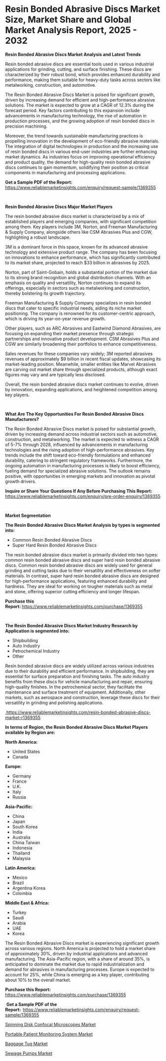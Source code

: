 <p><h1>Resin Bonded Abrasive Discs Market Size, Market Share and Global Market Analysis Report, 2025 - 2032</h1></p><p><strong>Resin Bonded Abrasive Discs Market Analysis and Latest Trends</strong></p>
<p><p>Resin bonded abrasive discs are essential tools used in various industrial applications for grinding, cutting, and surface finishing. These discs are characterized by their robust bond, which provides enhanced durability and performance, making them suitable for heavy-duty tasks across sectors like metalworking, construction, and automotive.</p><p>The Resin Bonded Abrasive Discs Market is poised for significant growth, driven by increasing demand for efficient and high-performance abrasive solutions. The market is expected to grow at a CAGR of 12.3% during the forecast period. Key factors contributing to this expansion include advancements in manufacturing technology, the rise of automation in production processes, and the growing adoption of resin bonded discs in precision machining. </p><p>Moreover, the trend towards sustainable manufacturing practices is propelling innovation in the development of eco-friendly abrasive materials. The integration of digital technologies in production and the increasing use of resin bonded discs in various end-user industries are further enhancing market dynamics. As industries focus on improving operational efficiency and product quality, the demand for high-quality resin bonded abrasive discs continues to gain momentum, solidifying their position as critical components in manufacturing and processing applications.</p></p>
<p><strong>Get a Sample PDF of the Report:&nbsp;</strong> <a href="https://www.reliablemarketinsights.com/enquiry/request-sample/1369355?utm_campaign=2933&utm_medium=2&utm_source=Github&utm_content=ia&utm_term=22032025&utm_id=resin-bonded-abrasive-discs">https://www.reliablemarketinsights.com/enquiry/request-sample/1369355</a></p>
<p>&nbsp;</p>
<p><strong>Resin Bonded Abrasive Discs Major Market Players</strong></p>
<p><p>The resin bonded abrasive discs market is characterized by a mix of established players and emerging companies, with significant competition among them. Key players include 3M, Norton, and Freeman Manufacturing & Supply Company, alongside others like CSM Abrasives Plus and CGW, highlighting a robust landscape.</p><p>3M is a dominant force in this space, known for its advanced abrasive technology and extensive product range. The company has been focusing on innovations to enhance performance, which has significantly contributed to its market share, projected to reach $33 billion in abrasives by 2025.</p><p>Norton, part of Saint-Gobain, holds a substantial portion of the market due to its strong brand recognition and global distribution channels. With an emphasis on quality and versatility, Norton continues to expand its offerings, especially in sectors such as metalworking and construction, thereby bolstering its growth trajectory. </p><p>Freeman Manufacturing & Supply Company specializes in resin bonded discs that cater to specific industrial needs, aiding its niche market positioning. The company is renowned for its customer-centric approach, which is driving its year-on-year revenue growth.</p><p>Other players, such as ARC Abrasives and Eastwind Diamond Abrasives, are focusing on expanding their market presence through strategic partnerships and innovative product development. CSM Abrasives Plus and CGW are similarly broadening their portfolios to enhance competitiveness.</p><p>Sales revenues for these companies vary widely; 3M reported abrasives revenues of approximately $9 billion in recent fiscal updates, showcasing its market-leading position. Meanwhile, smaller entities like Marvel Abrasives are carving out market share through specialized products, although exact figures may vary and are typically less disclosed.</p><p>Overall, the resin bonded abrasive discs market continues to evolve, driven by innovation, expanding applications, and heightened competition among key players.</p></p>
<p>&nbsp;</p>
<p><strong>What Are The Key Opportunities For Resin Bonded Abrasive Discs Manufacturers?</strong></p>
<p><p>The Resin Bonded Abrasive Discs market is poised for substantial growth, driven by increasing demand across industrial sectors such as automotive, construction, and metalworking. The market is expected to witness a CAGR of 5-7% through 2028, influenced by advancements in manufacturing technologies and the rising adoption of high-performance abrasives. Key trends include the shift toward eco-friendly formulations and enhanced durability, catering to stringent regulatory frameworks. Furthermore, the ongoing automation in manufacturing processes is likely to boost efficiency, fueling demand for specialized abrasive solutions. The outlook remains positive, with opportunities in emerging markets and innovation as pivotal growth drivers.</p></p>
<p><strong>Inquire or Share Your Questions If Any Before Purchasing This Report:</strong> <a href="https://www.reliablemarketinsights.com/enquiry/pre-order-enquiry/1369355?utm_campaign=2933&utm_medium=2&utm_source=Github&utm_content=ia&utm_term=22032025&utm_id=resin-bonded-abrasive-discs">https://www.reliablemarketinsights.com/enquiry/pre-order-enquiry/1369355</a></p>
<p>&nbsp;</p>
<p><strong>Market Segmentation</strong></p>
<p><strong>The Resin Bonded Abrasive Discs Market Analysis by types is segmented into:</strong></p>
<p><ul><li>Common Resin Bonded Abrasive Discs</li><li>Super Hard Resin Bonded Abrasive Discs</li></ul></p>
<p><p>The resin bonded abrasive discs market is primarily divided into two types: common resin bonded abrasive discs and super hard resin bonded abrasive discs. Common resin bonded abrasive discs are widely used for general grinding and cutting tasks due to their versatility and effectiveness on softer materials. In contrast, super hard resin bonded abrasive discs are designed for high-performance applications, featuring enhanced durability and hardness. They are ideal for working on tougher materials such as metal and stone, offering superior cutting efficiency and longer lifespan.</p></p>
<p><strong>Purchase this Report:&nbsp;</strong><a href="https://www.reliablemarketinsights.com/purchase/1369355?utm_campaign=2933&utm_medium=2&utm_source=Github&utm_content=ia&utm_term=22032025&utm_id=resin-bonded-abrasive-discs">https://www.reliablemarketinsights.com/purchase/1369355</a></p>
<p>&nbsp;</p>
<p><strong>The Resin Bonded Abrasive Discs Market Industry Research by Application is segmented into:</strong></p>
<p><ul><li>Shipbuilding</li><li>Auto Industry</li><li>Petrochemical Industry</li><li>Other</li></ul></p>
<p><p>Resin bonded abrasive discs are widely utilized across various industries due to their durability and efficient performance. In shipbuilding, they are essential for surface preparation and finishing tasks. The auto industry benefits from these discs for vehicle manufacturing and repair, ensuring high-quality finishes. In the petrochemical sector, they facilitate the maintenance and surface treatment of equipment. Additionally, other markets, such as aerospace and construction, leverage these discs for their versatility in grinding and polishing applications.</p></p>
<p><a href="https://www.reliablemarketinsights.com/resin-bonded-abrasive-discs-market-r1369355?utm_campaign=2933&utm_medium=2&utm_source=Github&utm_content=ia&utm_term=22032025&utm_id=resin-bonded-abrasive-discs">&nbsp;https://www.reliablemarketinsights.com/resin-bonded-abrasive-discs-market-r1369355</a></p>
<p><strong>In terms of Region, the Resin Bonded Abrasive Discs Market Players available by Region are:</strong></p>
<p>
    <p> <strong> North America: </strong>
        <ul>
            <li>United States</li>
            <li>Canada</li>
        </ul>
        </p> 
    <p> <strong> Europe: </strong>
        <ul>
            <li>Germany</li>
            <li>France</li>
            <li>U.K.</li>
            <li>Italy</li>
            <li>Russia</li>
        </ul>
        </p> 
    <p> <strong> Asia-Pacific: </strong>
        <ul>
            <li>China</li>
            <li>Japan</li>
            <li>South Korea</li>
            <li>India</li>
            <li>Australia</li>
            <li>China Taiwan</li>
            <li>Indonesia</li>
            <li>Thailand</li>
            <li>Malaysia</li>
        </ul>
        </p> 
    <p> <strong> Latin America: </strong>
        <ul>
            <li>Mexico</li>
            <li>Brazil</li>
            <li>Argentina Korea</li>
            <li>Colombia</li>
        </ul>
        </p> 
    <p> <strong> Middle East & Africa: </strong>
        <ul>
            <li>Turkey</li>
            <li>Saudi</li>
            <li>Arabia</li>
            <li>UAE</li>
            <li>Korea</li>
        </ul>
    </p>
    </p>
<p><p>The Resin Bonded Abrasive Discs market is experiencing significant growth across various regions. North America is projected to hold a market share of approximately 30%, driven by industrial applications and advanced manufacturing. The Asia-Pacific region, with a share of around 35%, is anticipated to dominate the market due to rapid industrialization and demand for abrasives in manufacturing processes. Europe is expected to account for 25%, while China is emerging as a key player, contributing about 10% to the overall market.</p></p>
<p><strong>Purchase this Report: </strong><a href="https://www.reliablemarketinsights.com/purchase/1369355?utm_campaign=2933&utm_medium=2&utm_source=Github&utm_content=ia&utm_term=22032025&utm_id=resin-bonded-abrasive-discs">https://www.reliablemarketinsights.com/purchase/1369355</a></p>
<p>&nbsp;<strong>Get a Sample PDF of the Report:&nbsp;&nbsp;</strong><a href="https://www.reliablemarketinsights.com/enquiry/request-sample/1369355?utm_campaign=2933&utm_medium=2&utm_source=Github&utm_content=ia&utm_term=22032025&utm_id=resin-bonded-abrasive-discs">https://www.reliablemarketinsights.com/enquiry/request-sample/1369355</a></p>
<p><strong></strong></p>
<p><p><a href="https://www.linkedin.com/pulse/spinning-disk-confocal-microscopes-market-size-growing-qrduc?utm_campaign=2933&utm_medium=2&utm_source=Github&utm_content=ia&utm_term=22032025&utm_id=resin-bonded-abrasive-discs">Spinning Disk Confocal Microscopes Market</a></p><p><a href="https://www.linkedin.com/pulse/global-portable-patient-monitoring-system-market-comprehensive-vvaqc?utm_campaign=2933&utm_medium=2&utm_source=Github&utm_content=ia&utm_term=22032025&utm_id=resin-bonded-abrasive-discs">Portable Patient Monitoring System Market</a></p><p><a href="https://www.linkedin.com/pulse/baggage-tug-market-outlook-from-2025-2032-marketsize-sjkdc?utm_campaign=2933&utm_medium=2&utm_source=Github&utm_content=ia&utm_term=22032025&utm_id=resin-bonded-abrasive-discs">Baggage Tug Market</a></p><p><a href="https://www.linkedin.com/pulse/sustaining-industry-growth-study-sewage-pumps-market-report-ic8bc?utm_campaign=2933&utm_medium=2&utm_source=Github&utm_content=ia&utm_term=22032025&utm_id=resin-bonded-abrasive-discs">Sewage Pumps Market</a></p></p>